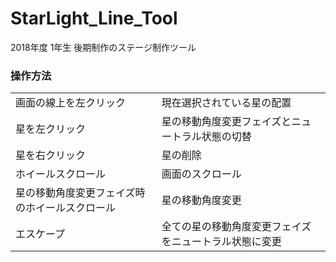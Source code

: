 # StarLight_Line_Tool
2018年度 1年生 後期制作のステージ制作ツール
### 操作方法
|||
|---|---|
|画面の線上を左クリック|現在選択されている星の配置|
|星を左クリック|星の移動角度変更フェイズとニュートラル状態の切替|
|星を右クリック|星の削除|
|ホイールスクロール|画面のスクロール|
|星の移動角度変更フェイズ時のホイールスクロール|星の移動角度変更|
|エスケープ|全ての星の移動角度変更フェイズをニュートラル状態に変更|
